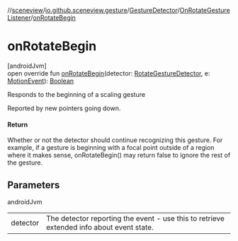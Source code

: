 //[sceneview](../../../../index.md)/[io.github.sceneview.gesture](../../index.md)/[GestureDetector](../index.md)/[OnRotateGestureListener](index.md)/[onRotateBegin](on-rotate-begin.md)

# onRotateBegin

[androidJvm]\
open override fun [onRotateBegin](on-rotate-begin.md)(detector: [RotateGestureDetector](../../-rotate-gesture-detector/index.md), e: [MotionEvent](https://developer.android.com/reference/kotlin/android/view/MotionEvent.html)): [Boolean](https://kotlinlang.org/api/latest/jvm/stdlib/kotlin/-boolean/index.html)

Responds to the beginning of a scaling gesture

Reported by new pointers going down.

#### Return

Whether or not the detector should continue recognizing this gesture. For example, if a gesture is beginning with a focal point outside of a region where it makes sense, onRotateBegin() may return false to ignore the rest of the gesture.

## Parameters

androidJvm

| | |
|---|---|
| detector | The detector reporting the event - use this to retrieve extended info about event state. |

